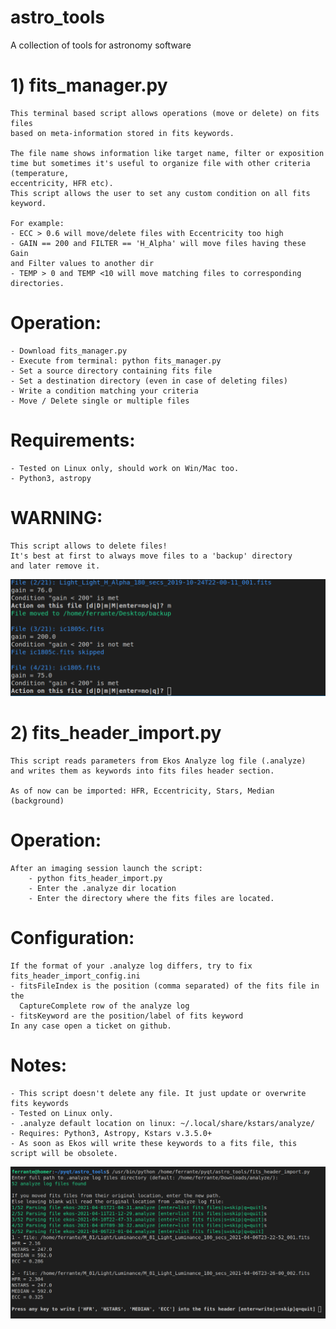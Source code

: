 # astro_tools
A collection of tools for astronomy software

# 1) fits_manager.py
    This terminal based script allows operations (move or delete) on fits files
    based on meta-information stored in fits keywords.
    
    The file name shows information like target name, filter or exposition
    time but sometimes it's useful to organize file with other criteria (temperature,
    eccentricity, HFR etc).
    This script allows the user to set any custom condition on all fits keyword.
    
    For example:
    - ECC > 0.6 will move/delete files with Eccentricity too high
    - GAIN == 200 and FILTER == 'H_Alpha' will move files having these Gain 
    and Filter values to another dir
    - TEMP > 0 and TEMP <10 will move matching files to corresponding 
    directories.

# Operation:
    - Download fits_manager.py
    - Execute from terminal: python fits_manager.py
    - Set a source directory containing fits file
    - Set a destination directory (even in case of deleting files)
    - Write a condition matching your criteria
    - Move / Delete single or multiple files

# Requirements:
    - Tested on Linux only, should work on Win/Mac too.
    - Python3, astropy

# WARNING:
    This script allows to delete files! 
    It's best at first to always move files to a 'backup' directory
    and later remove it.

![image 1](/documentation/fits_manager1.png?raw=true)

# 2) fits_header_import.py

    This script reads parameters from Ekos Analyze log file (.analyze)
    and writes them as keywords into fits files header section.

    As of now can be imported: HFR, Eccentricity, Stars, Median (background)

# Operation:
    After an imaging session launch the script:
        - python fits_header_import.py
        - Enter the .analyze dir location
        - Enter the directory where the fits files are located.

# Configuration:
    If the format of your .analyze log differs, try to fix fits_header_import_config.ini
    - fitsFileIndex is the position (comma separated) of the fits file in the
      CaptureComplete row of the analyze log
    - fitsKeyword are the position/label of fits keyword
    In any case open a ticket on github.

# Notes:
    - This script doesn't delete any file. It just update or overwrite fits keywords
    - Tested on Linux only.
    - .analyze default location on linux: ~/.local/share/kstars/analyze/
    - Requires: Python3, Astropy, Kstars v.3.5.0+
    - As soon as Ekos will write these keywords to a fits file, this
    script will be obsolete.

![image 2](/documentation/fitsimport.png?raw=true)
